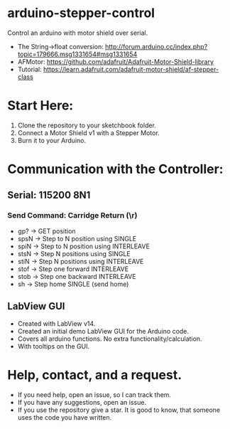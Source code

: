 # arduino-stepper-control
Control an arduino with motor shield over serial.

 * The String->float conversion: http://forum.arduino.cc/index.php?topic=179666.msg1331654#msg1331654
 * AFMotor: https://github.com/adafruit/Adafruit-Motor-Shield-library
 * Tutorial: https://learn.adafruit.com/adafruit-motor-shield/af-stepper-class

# Start Here:
 1. Clone the repository to your sketchbook folder.
 2. Connect a Motor Shield v1 with a Stepper Motor.
 3. Burn it to your Arduino.
 
# Communication with the Controller:
## Serial: 115200 8N1
### Send Command: Carridge Return (\r)
 * gp?  -> GET position
 * spsN -> Step to N position using SINGLE
 * spiN -> Step to N position using INTERLEAVE
 * stsN -> Step N positions using SINGLE
 * stiN -> Step N positions using INTERLEAVE
 * stof -> Step one forward INTERLEAVE
 * stob -> Step one backward INTERLEAVE
 * sh   -> Step home SINGLE (send home)
 
## LabView GUI
 * Created with LabView v14.
 * Created an initial demo LabView GUI for the Arduino code.
 * Covers all arduino functions. No extra functionality/calculation.
 * With tooltips on the GUI.

# Help, contact, and a request.
 * If you need help, open an issue, so I can track them.
 * If you have any suggestions, open an issue.
 * If you use the repository give a star. It is good to know, that someone uses the code you have written.
